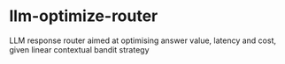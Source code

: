 # llm-optimize-router
LLM response router aimed at optimising answer value, latency and cost, given linear contextual bandit strategy
